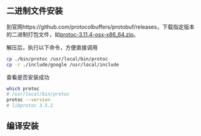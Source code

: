 ## 二进制文件安装

到官网https://github.com/protocolbuffers/protobuf/releases，下载指定版本的二进制打包文件，如[protoc-3.11.4-osx-x86_64.zip](https://github.com/protocolbuffers/protobuf/releases/download/v3.11.4/protoc-3.11.4-osx-x86_64.zip)。

解压后，执行以下命令，方便直接调用

```bash
cp ./bin/protoc /usr/local/bin/protoc
cp -r ./include/google /usr/local/include
```

查看是否安装成功

```bash
which protoc
# /usr/local/bin/protoc
protoc --version
# libprotoc 3.5.1
```

## 编译安装


